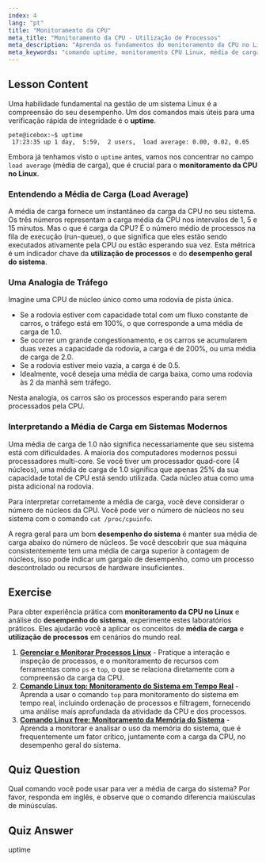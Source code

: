 ```yaml
---
index: 4
lang: "pt"
title: "Monitoramento da CPU"
meta_title: "Monitoramento da CPU - Utilização de Processos"
meta_description: "Aprenda os fundamentos do monitoramento da CPU no Linux usando o comando uptime. Este guia para iniciantes explica como interpretar a média de carga, entender a utilização de processos e avaliar o desempenho do sistema."
meta_keywords: "comando uptime, monitoramento CPU Linux, média de carga, desempenho do sistema, utilização de processos, tutorial Linux, guia iniciante"
---
```


## Lesson Content

Uma habilidade fundamental na gestão de um sistema Linux é a compreensão do seu desempenho. Um dos comandos mais úteis para uma verificação rápida de integridade é o **uptime**.

```
pete@icebox:~$ uptime
 17:23:35 up 1 day,  5:59,  2 users,  load average: 0.00, 0.02, 0.05
```

Embora já tenhamos visto o `uptime` antes, vamos nos concentrar no campo `load average` (média de carga), que é crucial para o **monitoramento da CPU no Linux**.

### Entendendo a Média de Carga (Load Average)

A média de carga fornece um instantâneo da carga da CPU no seu sistema. Os três números representam a carga média da CPU nos intervalos de 1, 5 e 15 minutos. Mas o que é carga da CPU? É o número médio de processos na fila de execução (run-queue), o que significa que eles estão sendo executados ativamente pela CPU ou estão esperando sua vez. Esta métrica é um indicador chave da **utilização de processos** e do **desempenho geral do sistema**.

### Uma Analogia de Tráfego

Imagine uma CPU de núcleo único como uma rodovia de pista única.

- Se a rodovia estiver com capacidade total com um fluxo constante de carros, o tráfego está em 100%, o que corresponde a uma média de carga de 1.0.
- Se ocorrer um grande congestionamento, e os carros se acumularem duas vezes a capacidade da rodovia, a carga é de 200%, ou uma média de carga de 2.0.
- Se a rodovia estiver meio vazia, a carga é de 0.5.
- Idealmente, você deseja uma média de carga baixa, como uma rodovia às 2 da manhã sem tráfego.

Nesta analogia, os carros são os processos esperando para serem processados pela CPU.

### Interpretando a Média de Carga em Sistemas Modernos

Uma média de carga de 1.0 não significa necessariamente que seu sistema está com dificuldades. A maioria dos computadores modernos possui processadores multi-core. Se você tiver um processador quad-core (4 núcleos), uma média de carga de 1.0 significa que apenas 25% da sua capacidade total de CPU está sendo utilizada. Cada núcleo atua como uma pista adicional na rodovia.

Para interpretar corretamente a média de carga, você deve considerar o número de núcleos da CPU. Você pode ver o número de núcleos no seu sistema com o comando `cat /proc/cpuinfo`.

A regra geral para um bom **desempenho do sistema** é manter sua média de carga abaixo do número de núcleos. Se você descobrir que sua máquina consistentemente tem uma média de carga superior à contagem de núcleos, isso pode indicar um gargalo de desempenho, como um processo descontrolado ou recursos de hardware insuficientes.

## Exercise

Para obter experiência prática com **monitoramento da CPU no Linux** e análise do **desempenho do sistema**, experimente estes laboratórios práticos. Eles ajudarão você a aplicar os conceitos de **média de carga** e **utilização de processos** em cenários do mundo real.

1.  **[Gerenciar e Monitorar Processos Linux](https://labex.io/pt/labs/comptia-manage-and-monitor-linux-processes-590864)** - Pratique a interação e inspeção de processos, e o monitoramento de recursos com ferramentas como `ps` e `top`, o que se relaciona diretamente com a compreensão da carga da CPU.
2.  **[Comando Linux top: Monitoramento do Sistema em Tempo Real](https://labex.io/pt/labs/linux-linux-top-command-real-time-system-monitoring-388500)** - Aprenda a usar o comando `top` para monitoramento do sistema em tempo real, incluindo ordenação de processos e filtragem, fornecendo uma análise mais aprofundada da atividade da CPU e dos processos.
3.  **[Comando Linux free: Monitoramento da Memória do Sistema](https://labex.io/pt/labs/linux-linux-free-command-monitoring-system-memory-388496)** - Aprenda a monitorar e analisar o uso da memória do sistema, que é frequentemente um fator crítico, juntamente com a carga da CPU, no desempenho geral do sistema.

## Quiz Question

Qual comando você pode usar para ver a média de carga do sistema? Por favor, responda em inglês, e observe que o comando diferencia maiúsculas de minúsculas.

## Quiz Answer

uptime
